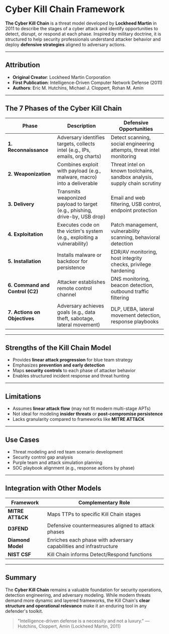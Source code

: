 # Cyber Kill Chain Framework

**The Cyber Kill Chain** is a threat model developed by **Lockheed Martin** in 2011 to describe the stages of a cyber attack and identify opportunities to detect, disrupt, or respond at each phase. Inspired by military doctrine, it is structured to help security professionals understand attacker behavior and deploy **defensive strategies** aligned to adversary actions.

---

## Attribution
- **Original Creator**: Lockheed Martin Corporation
- **First Publication**: Intelligence-Driven Computer Network Defense (2011)
- **Authors**: Eric M. Hutchins, Michael J. Cloppert, Rohan M. Amin

---

## The 7 Phases of the Cyber Kill Chain

| Phase | Description | Defensive Opportunities |
|-------|-------------|--------------------------|
| **1. Reconnaissance** | Adversary identifies targets, collects intel (e.g., IPs, emails, org charts) | Detect scanning, social engineering attempts, threat intel monitoring |
| **2. Weaponization** | Combines exploit with payload (e.g., malware, macro) into a deliverable | Threat intel on known toolchains, sandbox analysis, supply chain scrutiny |
| **3. Delivery** | Transmits weaponized payload to target (e.g., phishing, drive-by, USB drop) | Email and web filtering, USB control, endpoint protection |
| **4. Exploitation** | Executes code on the victim's system (e.g., exploiting a vulnerability) | Patch management, vulnerability scanning, behavioral detection |
| **5. Installation** | Installs malware or backdoor for persistence | EDR/AV monitoring, host integrity checks, privilege hardening |
| **6. Command and Control (C2)** | Attacker establishes remote control channel | DNS monitoring, beacon detection, outbound traffic filtering |
| **7. Actions on Objectives** | Adversary achieves goals (e.g., data theft, sabotage, lateral movement) | DLP, UEBA, lateral movement detection, response playbooks |

---

## Strengths of the Kill Chain Model

- Provides **linear attack progression** for blue team strategy
- Emphasizes **prevention and early detection**
- Maps **security controls** to each phase of attacker behavior
- Enables structured incident response and threat hunting

---

## Limitations

- Assumes **linear attack flow** (may not fit modern multi-stage APTs)
- Not ideal for modeling **insider threats** or **post-compromise persistence**
- Lacks granularity compared to frameworks like **MITRE ATT&CK**

---

## Use Cases

- Threat modeling and red team scenario development
- Security control gap analysis
- Purple team and attack simulation planning
- SOC playbook alignment (e.g., response actions by phase)

---

## Integration with Other Models

| Framework | Complementary Role |
|----------|--------------------|
| **MITRE ATT&CK** | Maps TTPs to specific Kill Chain stages |
| **D3FEND** | Defensive countermeasures aligned to attack phases |
| **Diamond Model** | Enriches each phase with adversary capabilities and infrastructure |
| **NIST CSF** | Kill Chain informs Detect/Respond functions |

---

## Summary

The **Cyber Kill Chain** remains a valuable foundation for security operations, detection engineering, and adversary modeling. While modern threats demand more dynamic and layered frameworks, the Kill Chain's **clear structure and operational relevance** make it an enduring tool in any defender's toolkit.

> "Intelligence-driven defense is a necessity and not a luxury." — Hutchins, Cloppert, Amin (Lockheed Martin, 2011)

